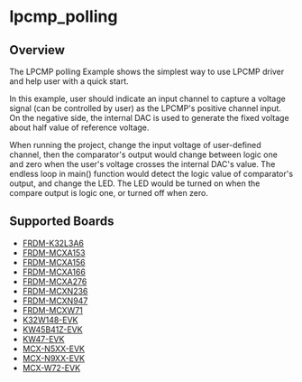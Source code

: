 # lpcmp_polling

## Overview
The LPCMP polling Example shows the simplest way to use LPCMP driver and help user with a quick start.

In this example, user should indicate an input channel to capture a voltage signal (can be controlled by user) as the 
LPCMP's positive channel input. On the negative side, the internal DAC is used to generate the fixed voltage about
half value of reference voltage.

When running the project, change the input voltage of user-defined channel, then the comparator's output would change
between logic one and zero when the user's voltage crosses the internal DAC's value. The endless loop in main() function
would detect the logic value of comparator's output, and change the LED. The LED would be turned on when the compare
output is logic one, or turned off when zero.

## Supported Boards
- [FRDM-K32L3A6](../../../_boards/frdmk32l3a6/driver_examples/lpcmp/polling/example_board_readme.md)
- [FRDM-MCXA153](../../../_boards/frdmmcxa153/driver_examples/lpcmp/polling/example_board_readme.md)
- [FRDM-MCXA156](../../../_boards/frdmmcxa156/driver_examples/lpcmp/polling/example_board_readme.md)
- [FRDM-MCXA166](../../../_boards/frdmmcxa166/driver_examples/lpcmp/polling/example_board_readme.md)
- [FRDM-MCXA276](../../../_boards/frdmmcxa276/driver_examples/lpcmp/polling/example_board_readme.md)
- [FRDM-MCXN236](../../../_boards/frdmmcxn236/driver_examples/lpcmp/polling/example_board_readme.md)
- [FRDM-MCXN947](../../../_boards/frdmmcxn947/driver_examples/lpcmp/polling/example_board_readme.md)
- [FRDM-MCXW71](../../../_boards/frdmmcxw71/driver_examples/lpcmp/polling/example_board_readme.md)
- [K32W148-EVK](../../../_boards/k32w148evk/driver_examples/lpcmp/polling/example_board_readme.md)
- [KW45B41Z-EVK](../../../_boards/kw45b41zevk/driver_examples/lpcmp/polling/example_board_readme.md)
- [KW47-EVK](../../../_boards/kw47evk/driver_examples/lpcmp/polling/example_board_readme.md)
- [MCX-N5XX-EVK](../../../_boards/mcxn5xxevk/driver_examples/lpcmp/polling/example_board_readme.md)
- [MCX-N9XX-EVK](../../../_boards/mcxn9xxevk/driver_examples/lpcmp/polling/example_board_readme.md)
- [MCX-W72-EVK](../../../_boards/mcxw72evk/driver_examples/lpcmp/polling/example_board_readme.md)
